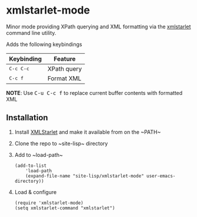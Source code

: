 # xmlstarlet-mode #

Minor mode providing XPath querying and XML formatting via the
[xmlstarlet](https://xmlstar.sourceforge.net/docs.php) command line
utility.

Adds the following keybindings

| Keybinding         | Feature     |
|--------------------|-------------|
| <kbd>C-c C-c</kbd> | XPath query |
| <kbd>C-c f</kbd>   | Format XML  |

**NOTE**: Use <kbd>C-u C-c f</kbd> to replace current buffer contents
with formatted XML

## Installation ##

1. Install [XMLStarlet](https://xmlstar.sourceforge.net/download.php) and make it available from on the ~PATH~
2. Clone the repo to ~site-lisp~ directory
3. Add to ~load-path~

    ```emacs-lisp
    (add-to-list
    	'load-path
    	(expand-file-name "site-lisp/xmlstarlet-mode" user-emacs-directory))
    ```

4. Load & configure

	```emacs-lisp
	(require 'xmlstarlet-mode)
	(setq xmlstarlet-command "xmlstarlet")
	```
